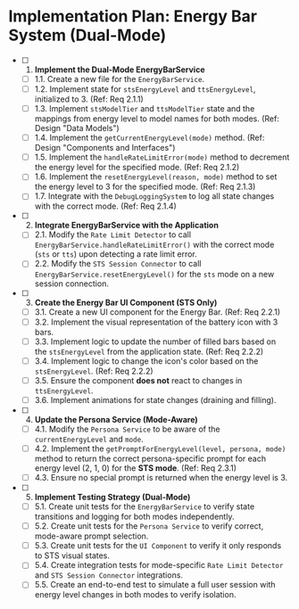 # Implementation Plan: Energy Bar System (Dual-Mode)

- [ ] 1. **Implement the Dual-Mode EnergyBarService**
  - [ ] 1.1. Create a new file for the `EnergyBarService`.
  - [ ] 1.2. Implement state for `stsEnergyLevel` and `ttsEnergyLevel`, initialized to 3. (Ref: Req 2.1.1)
  - [ ] 1.3. Implement `stsModelTier` and `ttsModelTier` state and the mappings from energy level to model names for both modes. (Ref: Design "Data Models")
  - [ ] 1.4. Implement the `getCurrentEnergyLevel(mode)` method. (Ref: Design "Components and Interfaces")
  - [ ] 1.5. Implement the `handleRateLimitError(mode)` method to decrement the energy level for the specified mode. (Ref: Req 2.1.2)
  - [ ] 1.6. Implement the `resetEnergyLevel(reason, mode)` method to set the energy level to 3 for the specified mode. (Ref: Req 2.1.3)
  - [ ] 1.7. Integrate with the `DebugLoggingSystem` to log all state changes with the correct mode. (Ref: Req 2.1.4)

- [ ] 2. **Integrate EnergyBarService with the Application**
  - [ ] 2.1. Modify the `Rate Limit Detector` to call `EnergyBarService.handleRateLimitError()` with the correct mode (`sts` or `tts`) upon detecting a rate limit error.
  - [ ] 2.2. Modify the `STS Session Connector` to call `EnergyBarService.resetEnergyLevel()` for the `sts` mode on a new session connection.

- [ ] 3. **Create the Energy Bar UI Component (STS Only)**
  - [ ] 3.1. Create a new UI component for the Energy Bar. (Ref: Req 2.2.1)
  - [ ] 3.2. Implement the visual representation of the battery icon with 3 bars.
  - [ ] 3.3. Implement logic to update the number of filled bars based on the `stsEnergyLevel` from the application state. (Ref: Req 2.2.2)
  - [ ] 3.4. Implement logic to change the icon's color based on the `stsEnergyLevel`. (Ref: Req 2.2.2)
  - [ ] 3.5. Ensure the component **does not** react to changes in `ttsEnergyLevel`.
  - [ ] 3.6. Implement animations for state changes (draining and filling).

- [ ] 4. **Update the Persona Service (Mode-Aware)**
  - [ ] 4.1. Modify the `Persona Service` to be aware of the `currentEnergyLevel` and `mode`.
  - [ ] 4.2. Implement the `getPromptForEnergyLevel(level, persona, mode)` method to return the correct persona-specific prompt for each energy level (2, 1, 0) for the **STS mode**. (Ref: Req 2.3.1)
  - [ ] 4.3. Ensure no special prompt is returned when the energy level is 3.

- [ ] 5. **Implement Testing Strategy (Dual-Mode)**
  - [ ] 5.1. Create unit tests for the `EnergyBarService` to verify state transitions and logging for both modes independently.
  - [ ] 5.2. Create unit tests for the `Persona Service` to verify correct, mode-aware prompt selection.
  - [ ] 5.3. Create unit tests for the `UI Component` to verify it only responds to STS visual states.
  - [ ] 5.4. Create integration tests for mode-specific `Rate Limit Detector` and `STS Session Connector` integrations.
  - [ ] 5.5. Create an end-to-end test to simulate a full user session with energy level changes in both modes to verify isolation.
